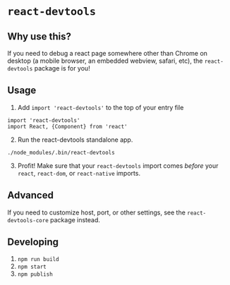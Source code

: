 # `react-devtools`

## Why use this?
If you need to debug a react page somewhere other than Chrome on desktop (a
mobile browser, an embedded webview, safari, etc), the `react-devtools`
package is for you!

## Usage
1) Add `import 'react-devtools'` to the top of your entry file
```
import 'react-devtools'
import React, {Component} from 'react'
```

2) Run the react-devtools standalone app.
```
./node_modules/.bin/react-devtools
```

3) Profit!
Make sure that your `react-devtools` import comes *before* your `react`, `react-dom`, or `react-native`
imports.

## Advanced
If you need to customize host, port, or other settings, see the `react-devtools-core` package instead.

## Developing

1) `npm run build`
2) `npm start`
3) `npm publish`
